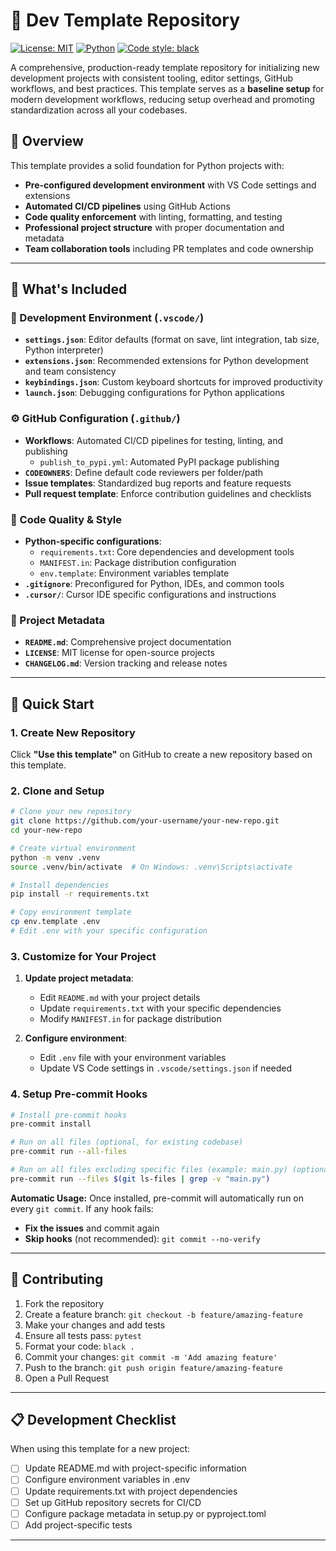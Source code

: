 # 🧱 Dev Template Repository

[![License: MIT](https://img.shields.io/badge/License-MIT-yellow.svg)](https://opensource.org/licenses/MIT)
[![Python](https://img.shields.io/badge/Python-3.12+-blue.svg)](https://www.python.org/)
[![Code style: black](https://img.shields.io/badge/code%20style-black-000000.svg)](https://github.com/psf/black)

A comprehensive, production-ready template repository for initializing new development projects with consistent tooling, editor settings, GitHub workflows, and best practices. This template serves as a **baseline setup** for modern development workflows, reducing setup overhead and promoting standardization across all your codebases.

## 🎯 Overview
This template provides a solid foundation for Python projects with:
- **Pre-configured development environment** with VS Code settings and extensions
- **Automated CI/CD pipelines** using GitHub Actions
- **Code quality enforcement** with linting, formatting, and testing
- **Professional project structure** with proper documentation and metadata
- **Team collaboration tools** including PR templates and code ownership

---

## 📁 What's Included

### 🔧 Development Environment (`.vscode/`)
- **`settings.json`**: Editor defaults (format on save, lint integration, tab size, Python interpreter)
- **`extensions.json`**: Recommended extensions for Python development and team consistency
- **`keybindings.json`**: Custom keyboard shortcuts for improved productivity
- **`launch.json`**: Debugging configurations for Python applications

### ⚙️ GitHub Configuration (`.github/`)
- **Workflows**: Automated CI/CD pipelines for testing, linting, and publishing
  - `publish_to_pypi.yml`: Automated PyPI package publishing
- **`CODEOWNERS`**: Define default code reviewers per folder/path
- **Issue templates**: Standardized bug reports and feature requests
- **Pull request template**: Enforce contribution guidelines and checklists

### 🧹 Code Quality & Style
- **Python-specific configurations**:
  - `requirements.txt`: Core dependencies and development tools
  - `MANIFEST.in`: Package distribution configuration
  - `env.template`: Environment variables template
- **`.gitignore`**: Preconfigured for Python, IDEs, and common tools
- **`.cursor/`**: Cursor IDE specific configurations and instructions

### 📄 Project Metadata
- **`README.md`**: Comprehensive project documentation
- **`LICENSE`**: MIT license for open-source projects
- **`CHANGELOG.md`**: Version tracking and release notes

---

## 🚀 Quick Start

### 1. Create New Repository
Click **"Use this template"** on GitHub to create a new repository based on this template.

### 2. Clone and Setup
```bash
# Clone your new repository
git clone https://github.com/your-username/your-new-repo.git
cd your-new-repo

# Create virtual environment
python -m venv .venv
source .venv/bin/activate  # On Windows: .venv\Scripts\activate

# Install dependencies
pip install -r requirements.txt

# Copy environment template
cp env.template .env
# Edit .env with your specific configuration
```

### 3. Customize for Your Project
1. **Update project metadata**:
   - Edit `README.md` with your project details
   - Update `requirements.txt` with your specific dependencies
   - Modify `MANIFEST.in` for package distribution

2. **Configure environment**:
   - Edit `.env` file with your environment variables
   - Update VS Code settings in `.vscode/settings.json` if needed

### 4. Setup Pre-commit Hooks
```bash
# Install pre-commit hooks
pre-commit install

# Run on all files (optional, for existing codebase)
pre-commit run --all-files

# Run on all files excluding specific files (example: main.py) (optional, for existing codebase)
pre-commit run --files $(git ls-files | grep -v "main.py")

```

**Automatic Usage:**
Once installed, pre-commit will automatically run on every `git commit`. If any hook fails:
- **Fix the issues** and commit again
- **Skip hooks** (not recommended): `git commit --no-verify`

---

## 🤝 Contributing
1. Fork the repository
2. Create a feature branch: `git checkout -b feature/amazing-feature`
3. Make your changes and add tests
4. Ensure all tests pass: `pytest`
5. Format your code: `black .`
6. Commit your changes: `git commit -m 'Add amazing feature'`
7. Push to the branch: `git push origin feature/amazing-feature`
8. Open a Pull Request

---

## 📋 Development Checklist
When using this template for a new project:

- [ ] Update README.md with project-specific information
- [ ] Configure environment variables in .env
- [ ] Update requirements.txt with project dependencies
- [ ] Set up GitHub repository secrets for CI/CD
- [ ] Configure package metadata in setup.py or pyproject.toml
- [ ] Add project-specific tests

---
